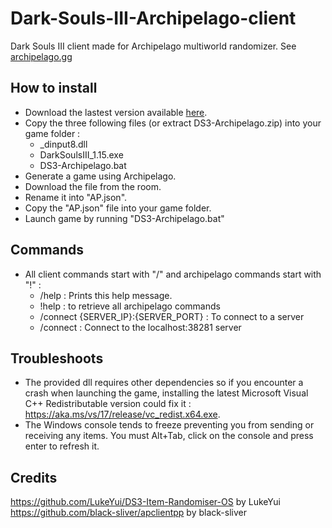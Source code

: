 # Dark-Souls-III-Archipelago-client

Dark Souls III client made for Archipelago multiworld randomizer. See [archipelago.gg](https://archipelago.gg/)

## How to install
- Download the lastest version available [here](https://github.com/Marechal-L/Dark-Souls-III-Archipelago-client/releases).
- Copy the three following files (or extract DS3-Archipelago.zip) into your game folder :
	- _dinput8.dll
	- DarkSoulsIII_1.15.exe
	- DS3-Archipelago.bat
- Generate a game using Archipelago.
- Download the file from the room.
- Rename it into "AP.json".
- Copy the "AP.json" file into your game folder.
- Launch game by running "DS3-Archipelago.bat"
## Commands
- All client commands start with "/" and archipelago commands start with "!" :
	- /help : Prints this help message.
	- !help : to retrieve all archipelago commands
	- /connect {SERVER_IP}:{SERVER_PORT} : To connect to a server
	- /connect : Connect to the localhost:38281 server	
	
## Troubleshoots
- The provided dll requires other dependencies so if you encounter a crash when launching the game,
installing the latest Microsoft Visual C++ Redistributable version could fix it : https://aka.ms/vs/17/release/vc_redist.x64.exe.
- The Windows console tends to freeze preventing you from sending or receiving any items. You must Alt+Tab, click on the console and press enter to refresh it.

## Credits
https://github.com/LukeYui/DS3-Item-Randomiser-OS by LukeYui  
https://github.com/black-sliver/apclientpp by black-sliver



